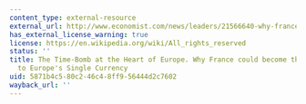 ```yaml
---
content_type: external-resource
external_url: http://www.economist.com/news/leaders/21566640-why-france-could-become-biggest-danger-europes-single-currency-time-bomb-heart
has_external_license_warning: true
license: https://en.wikipedia.org/wiki/All_rights_reserved
status: ''
title: The Time-Bomb at the Heart of Europe. Why France could become the Biggest Danger
  to Europe's Single Currency
uid: 5871b4c5-80c2-46c4-8ff9-56444d2c7602
wayback_url: ''
---
```

